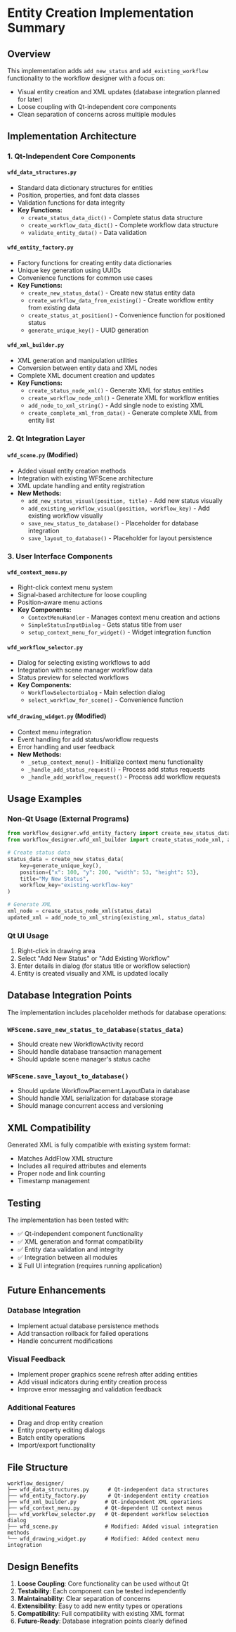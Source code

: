 # Entity Creation Implementation Summary

## Overview

This implementation adds `add_new_status` and `add_existing_workflow` functionality to the workflow designer with a focus on:
- Visual entity creation and XML updates (database integration planned for later)
- Loose coupling with Qt-independent core components
- Clean separation of concerns across multiple modules

## Implementation Architecture

### 1. Qt-Independent Core Components

#### `wfd_data_structures.py`
- Standard data dictionary structures for entities
- Position, properties, and font data classes
- Validation functions for data integrity
- **Key Functions:**
  - `create_status_data_dict()` - Complete status data structure
  - `create_workflow_data_dict()` - Complete workflow data structure
  - `validate_entity_data()` - Data validation

#### `wfd_entity_factory.py`
- Factory functions for creating entity data dictionaries
- Unique key generation using UUIDs
- Convenience functions for common use cases
- **Key Functions:**
  - `create_new_status_data()` - Create new status entity data
  - `create_workflow_data_from_existing()` - Create workflow entity from existing data
  - `create_status_at_position()` - Convenience function for positioned status
  - `generate_unique_key()` - UUID generation

#### `wfd_xml_builder.py`
- XML generation and manipulation utilities
- Conversion between entity data and XML nodes
- Complete XML document creation and updates
- **Key Functions:**
  - `create_status_node_xml()` - Generate XML for status entities
  - `create_workflow_node_xml()` - Generate XML for workflow entities
  - `add_node_to_xml_string()` - Add single node to existing XML
  - `create_complete_xml_from_data()` - Generate complete XML from entity list

### 2. Qt Integration Layer

#### `wfd_scene.py` (Modified)
- Added visual entity creation methods
- Integration with existing WFScene architecture
- XML update handling and entity registration
- **New Methods:**
  - `add_new_status_visual(position, title)` - Add new status visually
  - `add_existing_workflow_visual(position, workflow_key)` - Add existing workflow visually
  - `save_new_status_to_database()` - Placeholder for database integration
  - `save_layout_to_database()` - Placeholder for layout persistence

### 3. User Interface Components

#### `wfd_context_menu.py`
- Right-click context menu system
- Signal-based architecture for loose coupling
- Position-aware menu actions
- **Key Components:**
  - `ContextMenuHandler` - Manages context menu creation and actions
  - `SimpleStatusInputDialog` - Gets status title from user
  - `setup_context_menu_for_widget()` - Widget integration function

#### `wfd_workflow_selector.py`
- Dialog for selecting existing workflows to add
- Integration with scene manager workflow data
- Status preview for selected workflows
- **Key Components:**
  - `WorkflowSelectorDialog` - Main selection dialog
  - `select_workflow_for_scene()` - Convenience function

#### `wfd_drawing_widget.py` (Modified)
- Context menu integration
- Event handling for add status/workflow requests
- Error handling and user feedback
- **New Methods:**
  - `_setup_context_menu()` - Initialize context menu functionality
  - `_handle_add_status_request()` - Process add status requests
  - `_handle_add_workflow_request()` - Process add workflow requests

## Usage Examples

### Non-Qt Usage (External Programs)
```python
from workflow_designer.wfd_entity_factory import create_new_status_data, generate_unique_key
from workflow_designer.wfd_xml_builder import create_status_node_xml, add_node_to_xml_string

# Create status data
status_data = create_new_status_data(
    key=generate_unique_key(),
    position={"x": 100, "y": 200, "width": 53, "height": 53},
    title="My New Status",
    workflow_key="existing-workflow-key"
)

# Generate XML
xml_node = create_status_node_xml(status_data)
updated_xml = add_node_to_xml_string(existing_xml, status_data)
```

### Qt UI Usage
1. Right-click in drawing area
2. Select "Add New Status" or "Add Existing Workflow"
3. Enter details in dialog (for status title or workflow selection)
4. Entity is created visually and XML is updated locally

## Database Integration Points

The implementation includes placeholder methods for database operations:

### `WFScene.save_new_status_to_database(status_data)`
- Should create new WorkflowActivity record
- Should handle database transaction management
- Should update scene manager's status cache

### `WFScene.save_layout_to_database()`
- Should update WorkflowPlacement.LayoutData in database
- Should handle XML serialization for database storage
- Should manage concurrent access and versioning

## XML Compatibility

Generated XML is fully compatible with existing system format:
- Matches AddFlow XML structure
- Includes all required attributes and elements
- Proper node and link counting
- Timestamp management

## Testing

The implementation has been tested with:
- ✅ Qt-independent component functionality
- ✅ XML generation and format compatibility
- ✅ Entity data validation and integrity
- ✅ Integration between all modules
- ⏳ Full UI integration (requires running application)

## Future Enhancements

### Database Integration
- Implement actual database persistence methods
- Add transaction rollback for failed operations
- Handle concurrent modifications

### Visual Feedback
- Implement proper graphics scene refresh after adding entities
- Add visual indicators during entity creation process
- Improve error messaging and validation feedback

### Additional Features
- Drag and drop entity creation
- Entity property editing dialogs
- Batch entity operations
- Import/export functionality

## File Structure

```
workflow_designer/
├── wfd_data_structures.py      # Qt-independent data structures
├── wfd_entity_factory.py       # Qt-independent entity creation
├── wfd_xml_builder.py         # Qt-independent XML operations
├── wfd_context_menu.py        # Qt-dependent UI context menus
├── wfd_workflow_selector.py   # Qt-dependent workflow selection dialog
├── wfd_scene.py               # Modified: Added visual integration methods
└── wfd_drawing_widget.py      # Modified: Added context menu integration
```

## Design Benefits

1. **Loose Coupling**: Core functionality can be used without Qt
2. **Testability**: Each component can be tested independently
3. **Maintainability**: Clear separation of concerns
4. **Extensibility**: Easy to add new entity types or operations
5. **Compatibility**: Full compatibility with existing XML format
6. **Future-Ready**: Database integration points clearly defined